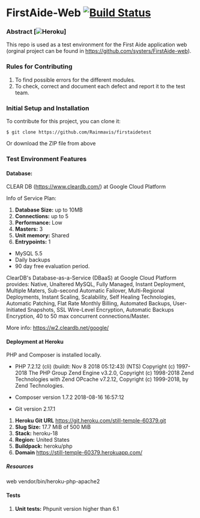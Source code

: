 # FirstAide-Web [![Build Status](https://travis-ci.com/Rainmavis/firstaidetest.svg?branch=develop)](https://travis-ci.org/systers/FirstAide-web)



### Abstract [![Heroku](https://still-temple-60379.herokuapp.com//?app=still-temple-60379)]
This repo is used as a test environment for the First Aide application web (orginal project can be found in https://github.com/systers/FirstAide-web).


### Rules for Contributing
1. To find possible errors for the different modules.
2. To check, correct and document each defect and report it to the test team.


### Initial Setup and Installation
To contribute for this project, you can clone it:

`$ git clone https://github.com/Rainmavis/firstaidetest`

Or download the ZIP file from above

### Test Environment Features
#### Database: 
CLEAR DB (https://www.cleardb.com/) at Google Cloud Platform

Info of Service Plan: 

1. **Database Size:** up to 10MB
2. **Connections:** up to 5
3. **Performance:** Low
4. **Masters:** 3
5. **Unit memory:** Shared
6. **Entrypoints:** 1

- MySQL 5.5
- Daily backups
- 90 day free evaluation period.

ClearDB's Database-as-a-Service (DBaaS) at Google Cloud Platform provides: Native, Unaltered MySQL, Fully Managed, Instant Deployment, Multiple Maters, Sub-second Automatic Failover, Multi-Regional Deployments, Instant Scaling, Scalability, Self Healing Technologies, Automatic Patching, Flat Rate Monthly Billing, Automated Backups, User-Initiated Snapshots, SSL Wire-Level Encryption, Automatic Backups Encryption, 40 to 50 max concurrent connections/Master.

More info: https://w2.cleardb.net/google/

#### Deployment at Heroku

PHP and Composer is installed locally.

- PHP 7.2.12 (cli) (buildt: Nov 8 2018 05:12:43) (NTS)
Copyright (c) 1997-2018 The PHP Group
Zend Engine v3.2.0, Copyright (c) 1998-2018 Zend Technologies with Zend OPcache v7.2.12, Copyright (c) 1999-2018, by Zend Technologies.

- Composer version 1.7.2 2018-08-16 16:57:12

- Git version 2.17.1

1. **Heroku Git URL**  https://git.heroku.com/still-temple-60379.git
2. **Slug Size:** 17.7 MiB of 500 MiB
3. **Stack:** heroku-18
4. **Region:** United States
5. **Buildpack:** heroku/php
6. **Domain** https://still-temple-60379.herokuapp.com/

##### Resources

web vendor/bin/heroku-php-apache2

#### Tests

 1. **Unit tests:** Phpunit version higher than 6.1
